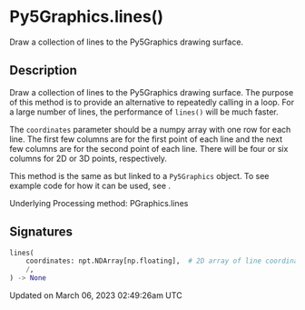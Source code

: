 # Py5Graphics.lines()

Draw a collection of lines to the Py5Graphics drawing surface.

## Description

Draw a collection of lines to the Py5Graphics drawing surface. The purpose of this method is to provide an alternative to repeatedly calling [](py5graphics_line) in a loop. For a large number of lines, the performance of `lines()` will be much faster.

The `coordinates` parameter should be a numpy array with one row for each line. The first few columns are for the first point of each line and the next few columns are for the second point of each line. There will be four or six columns for 2D or 3D points, respectively.

This method is the same as [](sketch_lines) but linked to a `Py5Graphics` object. To see example code for how it can be used, see [](sketch_lines).

Underlying Processing method: PGraphics.lines

## Signatures

```python
lines(
    coordinates: npt.NDArray[np.floating],  # 2D array of line coordinates with 4 or 6 columns for 2D or 3D points, respectively
    /,
) -> None
```

Updated on March 06, 2023 02:49:26am UTC
